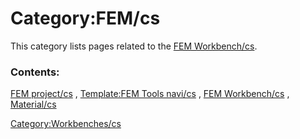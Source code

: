 # Category:FEM/cs
This category lists pages related to the [FEM Workbench/cs](FEM_Workbench/cs.md).

### Contents:

[FEM project/cs](FEM_project/cs.md) , [Template:FEM Tools navi/cs](Template:FEM_Tools_navi/cs.md) , [FEM Workbench/cs](FEM_Workbench/cs.md) , [Material/cs](Material/cs.md)

[Category:Workbenches/cs](Category:Workbenches/cs.md)
